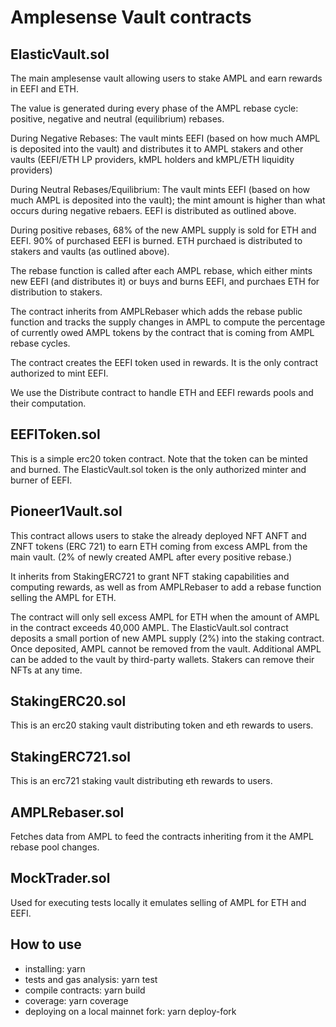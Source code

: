 # Amplesense Vault contracts

## ElasticVault.sol
The main amplesense vault allowing users to stake AMPL and earn rewards in EEFI and ETH.

The value is generated during every phase of the AMPL rebase cycle: positive, negative and neutral (equilibrium) rebases. 

During Negative Rebases: The vault mints EEFI (based on how much AMPL is deposited into the vault) and distributes it to AMPL stakers and other vaults (EEFI/ETH LP providers, kMPL holders and kMPL/ETH liquidity providers)

During Neutral Rebases/Equilibrium: The vault mints EEFI (based on how much AMPL is deposited into the vault); the mint amount is higher than what occurs during negative rebaers. EEFI is distributed as outlined above. 

During positive rebases, 68% of the new AMPL supply is sold for ETH and EEFI. 90% of purchased EEFI is burned. ETH purchaed is distributed to stakers and vaults (as outlined above).  

The rebase function is called after each AMPL rebase, which either mints new EEFI (and distributes it) or buys and burns EEFI, and purchaes ETH for distribution to stakers. 

The contract inherits from AMPLRebaser which adds the rebase public function and tracks the supply changes in AMPL to compute the percentage of currently owed AMPL tokens by the contract that is coming from AMPL rebase cycles.

The contract creates the EEFI token used in rewards. It is the only contract authorized to mint EEFI. 

We use the Distribute contract to handle ETH and EEFI rewards pools and their computation.

## EEFIToken.sol

This is a simple erc20 token contract. Note that the token can be minted and burned. The ElasticVault.sol token is the only authorized minter and burner of EEFI. 

## Pioneer1Vault.sol

This contract allows users to stake the already deployed NFT ANFT and ZNFT tokens (ERC 721) to earn ETH coming from excess AMPL from the main vault. (2% of newly created AMPL after every positive rebase.)

It inherits from StakingERC721 to grant NFT staking capabilities and computing rewards, as well as from AMPLRebaser to add a rebase function selling the AMPL for ETH.

The contract will only sell excess AMPL for ETH when the amount of AMPL in the contract exceeds 40,000 AMPL. The ElasticVault.sol contract deposits a small portion of new AMPL supply (2%) into the staking contract. Once deposited, AMPL cannot be removed from the vault. Additional AMPL can be added to the vault by third-party wallets. Stakers can remove their NFTs at any time. 

## StakingERC20.sol

This is an erc20 staking vault distributing token and eth rewards to users.

## StakingERC721.sol

This is an erc721 staking vault distributing eth rewards to users.

## AMPLRebaser.sol

Fetches data from AMPL to feed the contracts inheriting from it the AMPL rebase pool changes. 

## MockTrader.sol

Used for executing tests locally it emulates selling of AMPL for ETH and EEFI.

## How to use

- installing: yarn
- tests and gas analysis: yarn test
- compile contracts: yarn build
- coverage: yarn coverage
- deploying on a local mainnet fork: yarn deploy-fork
